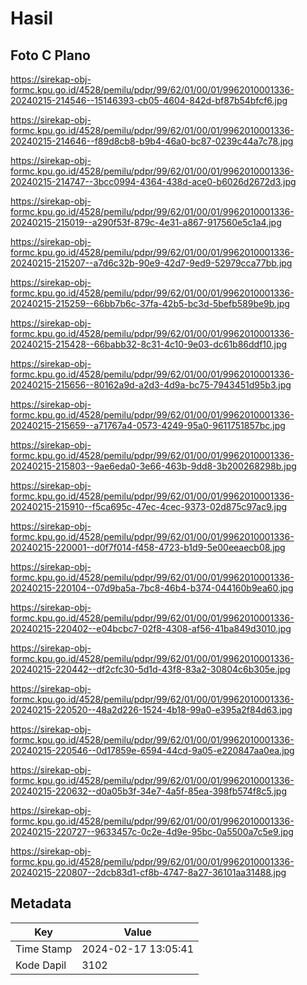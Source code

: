 # Hasil

## Foto C Plano

https://sirekap-obj-formc.kpu.go.id/4528/pemilu/pdpr/99/62/01/00/01/9962010001336-20240215-214546--15146393-cb05-4604-842d-bf87b54bfcf6.jpg

https://sirekap-obj-formc.kpu.go.id/4528/pemilu/pdpr/99/62/01/00/01/9962010001336-20240215-214646--f89d8cb8-b9b4-46a0-bc87-0239c44a7c78.jpg

https://sirekap-obj-formc.kpu.go.id/4528/pemilu/pdpr/99/62/01/00/01/9962010001336-20240215-214747--3bcc0994-4364-438d-ace0-b6026d2672d3.jpg

https://sirekap-obj-formc.kpu.go.id/4528/pemilu/pdpr/99/62/01/00/01/9962010001336-20240215-215019--a290f53f-879c-4e31-a867-917560e5c1a4.jpg

https://sirekap-obj-formc.kpu.go.id/4528/pemilu/pdpr/99/62/01/00/01/9962010001336-20240215-215207--a7d6c32b-90e9-42d7-9ed9-52979cca77bb.jpg

https://sirekap-obj-formc.kpu.go.id/4528/pemilu/pdpr/99/62/01/00/01/9962010001336-20240215-215259--66bb7b6c-37fa-42b5-bc3d-5befb589be9b.jpg

https://sirekap-obj-formc.kpu.go.id/4528/pemilu/pdpr/99/62/01/00/01/9962010001336-20240215-215428--66babb32-8c31-4c10-9e03-dc61b86ddf10.jpg

https://sirekap-obj-formc.kpu.go.id/4528/pemilu/pdpr/99/62/01/00/01/9962010001336-20240215-215656--80162a9d-a2d3-4d9a-bc75-7943451d95b3.jpg

https://sirekap-obj-formc.kpu.go.id/4528/pemilu/pdpr/99/62/01/00/01/9962010001336-20240215-215659--a71767a4-0573-4249-95a0-9611751857bc.jpg

https://sirekap-obj-formc.kpu.go.id/4528/pemilu/pdpr/99/62/01/00/01/9962010001336-20240215-215803--9ae6eda0-3e66-463b-9dd8-3b200268298b.jpg

https://sirekap-obj-formc.kpu.go.id/4528/pemilu/pdpr/99/62/01/00/01/9962010001336-20240215-215910--f5ca695c-47ec-4cec-9373-02d875c97ac9.jpg

https://sirekap-obj-formc.kpu.go.id/4528/pemilu/pdpr/99/62/01/00/01/9962010001336-20240215-220001--d0f7f014-f458-4723-b1d9-5e00eeaecb08.jpg

https://sirekap-obj-formc.kpu.go.id/4528/pemilu/pdpr/99/62/01/00/01/9962010001336-20240215-220104--07d9ba5a-7bc8-46b4-b374-044160b9ea60.jpg

https://sirekap-obj-formc.kpu.go.id/4528/pemilu/pdpr/99/62/01/00/01/9962010001336-20240215-220402--e04bcbc7-02f8-4308-af56-41ba849d3010.jpg

https://sirekap-obj-formc.kpu.go.id/4528/pemilu/pdpr/99/62/01/00/01/9962010001336-20240215-220442--df2cfc30-5d1d-43f8-83a2-30804c6b305e.jpg

https://sirekap-obj-formc.kpu.go.id/4528/pemilu/pdpr/99/62/01/00/01/9962010001336-20240215-220520--48a2d226-1524-4b18-99a0-e395a2f84d63.jpg

https://sirekap-obj-formc.kpu.go.id/4528/pemilu/pdpr/99/62/01/00/01/9962010001336-20240215-220546--0d17859e-6594-44cd-9a05-e220847aa0ea.jpg

https://sirekap-obj-formc.kpu.go.id/4528/pemilu/pdpr/99/62/01/00/01/9962010001336-20240215-220632--d0a05b3f-34e7-4a5f-85ea-398fb574f8c5.jpg

https://sirekap-obj-formc.kpu.go.id/4528/pemilu/pdpr/99/62/01/00/01/9962010001336-20240215-220727--9633457c-0c2e-4d9e-95bc-0a5500a7c5e9.jpg

https://sirekap-obj-formc.kpu.go.id/4528/pemilu/pdpr/99/62/01/00/01/9962010001336-20240215-220807--2dcb83d1-cf8b-4747-8a27-36101aa31488.jpg


## Metadata

| Key        | Value               |
| ---------- | ------------------- |
| Time Stamp | 2024-02-17 13:05:41 |
| Kode Dapil | 3102                |



